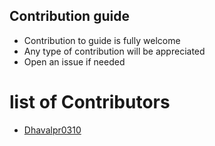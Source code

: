 ## Contribution guide

- Contribution to guide is fully welcome
- Any type of contribution will be appreciated
- Open an issue if needed

# list of Contributors

- [Dhavalpr0310](https://github.com/Dhavalpr0310)
